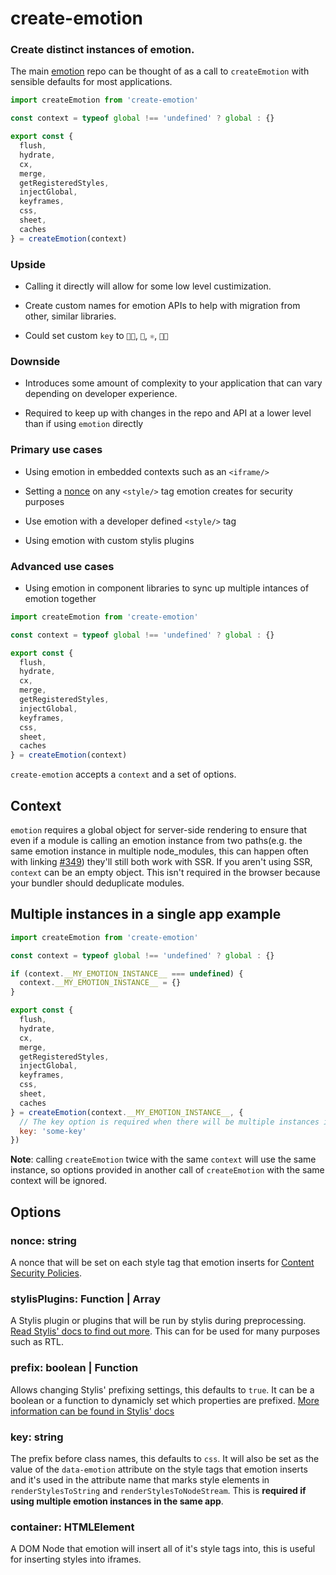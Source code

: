 # create-emotion

### Create distinct instances of emotion.

The main [emotion](https://github.com/emotion-js/emotion/tree/master/packages/emotion) repo can be thought of as a call to `createEmotion` with sensible defaults for most applications.

```javascript
import createEmotion from 'create-emotion'

const context = typeof global !== 'undefined' ? global : {}

export const {
  flush,
  hydrate,
  cx,
  merge,
  getRegisteredStyles,
  injectGlobal,
  keyframes,
  css,
  sheet,
  caches
} = createEmotion(context)

```

### Upside

- Calling it directly will allow for some low level custimization.

- Create custom names for emotion APIs to help with migration from other, similar libraries.

- Could set custom `key` to `👩‍🎤`, `🥞`, `⚛️`, `👩‍🎨`

### Downside

- Introduces some amount of complexity to your application that can vary depending on developer experience.

- Required to keep up with changes in the repo and API at a lower level than if using `emotion` directly


### Primary use cases

- Using emotion in embedded contexts such as an `<iframe/>`

- Setting a [nonce]() on any `<style/>` tag emotion creates for security purposes

- Use emotion with a developer defined `<style/>` tag

- Using emotion with custom stylis plugins

### Advanced use cases

- Using emotion in component libraries to sync up multiple intances of emotion together



```jsx
import createEmotion from 'create-emotion'

const context = typeof global !== 'undefined' ? global : {}

export const {
  flush,
  hydrate,
  cx,
  merge,
  getRegisteredStyles,
  injectGlobal,
  keyframes,
  css,
  sheet,
  caches
} = createEmotion(context)
```

`create-emotion` accepts a `context` and a set of options.

## Context

`emotion` requires a global object for server-side rendering to ensure that even if a module is calling an emotion instance from two paths(e.g. the same emotion instance in multiple node_modules, this can happen often with linking [#349](https://github.com/emotion-js/emotion/issues/349)) they'll still both work with SSR. If you aren't using SSR, `context` can be an empty object. This isn't required in the browser because your bundler should deduplicate modules.


## Multiple instances in a single app example

```jsx
import createEmotion from 'create-emotion'

const context = typeof global !== 'undefined' ? global : {}

if (context.__MY_EMOTION_INSTANCE__ === undefined) {
  context.__MY_EMOTION_INSTANCE__ = {}
}

export const {
  flush,
  hydrate,
  cx,
  merge,
  getRegisteredStyles,
  injectGlobal,
  keyframes,
  css,
  sheet,
  caches
} = createEmotion(context.__MY_EMOTION_INSTANCE__, {
  // The key option is required when there will be multiple instances in a single app
  key: 'some-key'
})
```

**Note**: calling `createEmotion` twice with the same `context` will use the same instance, so options provided in another call of `createEmotion` with the same context will be ignored.

## Options

### nonce: string

A nonce that will be set on each style tag that emotion inserts for [Content Security Policies](https://developer.mozilla.org/en-US/docs/Web/HTTP/CSP).

### stylisPlugins: Function | Array<Function>

A Stylis plugin or plugins that will be run by stylis during preprocessing. [Read Stylis' docs to find out more](https://github.com/thysultan/stylis.js#plugins). This can for be used for many purposes such as RTL.

### prefix: boolean | Function

Allows changing Stylis' prefixing settings, this defaults to `true`. It can be a boolean or a function to dynamicly set which properties are prefixed. [More information can be found in Stylis' docs](https://github.com/thysultan/stylis.js#vendor-prefixing)

### key: string

The prefix before class names, this defaults to `css`. It will also be set as the value of the `data-emotion` attribute on the style tags that emotion inserts and it's used in the attribute name that marks style elements in `renderStylesToString` and `renderStylesToNodeStream`. This is **required if using multiple emotion instances in the same app**.

### container: HTMLElement

A DOM Node that emotion will insert all of it's style tags into, this is useful for inserting styles into iframes.
